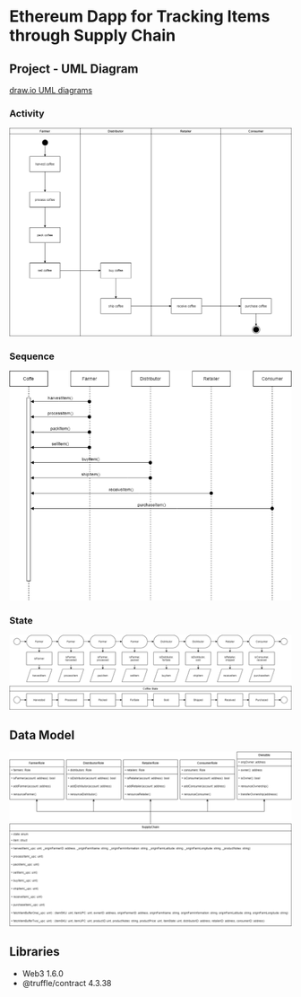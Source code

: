 # Ethereum Dapp for Tracking Items through Supply Chain

## Project - UML Diagram

[draw.io UML diagrams](diagrams/diagrams.drawio)

### Activity

![activity diagram](diagrams/diagrams-activity.drawio.png)

### Sequence 

![sequence diagram](diagrams/diagrams-sequence.drawio.png)

### State

![state diagram](diagrams/diagrams-state.drawio.png)

## Data Model

![sequence data](diagrams/diagrams-data.drawio.png)


## Libraries

* Web3 1.6.0
* @truffle/contract 4.3.38

